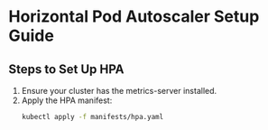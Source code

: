 # Horizontal Pod Autoscaler Setup Guide

## Steps to Set Up HPA
1. Ensure your cluster has the metrics-server installed.
2. Apply the HPA manifest:
   ```bash
   kubectl apply -f manifests/hpa.yaml
